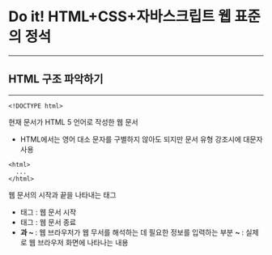 # Do it! HTML+CSS+자바스크립트 웹 표준의 정석
***
## HTML 구조 파악하기
***

```
<!DOCTYPE html>
```
현재 문서가 HTML 5 언어로 작성한 웹 문서
+ HTML에서는 영어 대소 문자를 구별하지 않아도 되지만 문서 유형 강조시에 대문자 사용

```
<html>
  ...
</html>
```
웹 문서의 시작과 끝을 나타내는 태그
+ **<html>** 태그 : 웹 문서 시작
+ **</html>** 태그 : 웹 문서 종료
+ **<html>과 </html>**
**<head> ~ </head>** : 웹 브라우저가 웹 무서를 해석하는 데 필요한 정보를 입력하는 부분
**<body> ~ </body>** : 실제로 웹 브라우저 화면에 나타나는 내용 